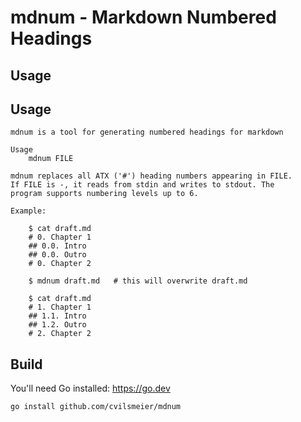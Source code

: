 
# mdnum - Markdown Numbered Headings



## Usage


## Usage

~~~
mdnum is a tool for generating numbered headings for markdown

Usage
    mdnum FILE

mdnum replaces all ATX ('#') heading numbers appearing in FILE. 
If FILE is -, it reads from stdin and writes to stdout. The
program supports numbering levels up to 6. 

Example:

    $ cat draft.md
    # 0. Chapter 1
    ## 0.0. Intro
    ## 0.0. Outro
    # 0. Chapter 2

    $ mdnum draft.md   # this will overwrite draft.md

    $ cat draft.md
    # 1. Chapter 1
    ## 1.1. Intro
    ## 1.2. Outro
    # 2. Chapter 2
~~~


## Build

You'll need Go installed: https://go.dev

~~~
go install github.com/cvilsmeier/mdnum
~~~

